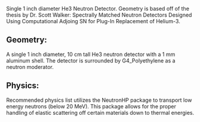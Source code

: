 Single 1 inch diameter He3 Neutron Detector. Geometry is based off of the thesis by Dr. Scott Walker:
Spectrally Matched Neutron Detectors Designed Using Computational Adjoing SN for Plug-In Replacement of Helium-3.

Geometry:
----------------------------------------------
A single 1 inch diameter, 10 cm tall He3 neutron detector with a 1 mm aluminum shell. The detector is surrounded by G4_Polyethylene as a neutron moderator.


Physics:
-----------------------------------------------
Recommended physics list utilizes the NeutronHP package to transport low energy neutrons (below 20 MeV). This package allows for the proper handling of elastic scattering off certain materials down to thermal energies.


